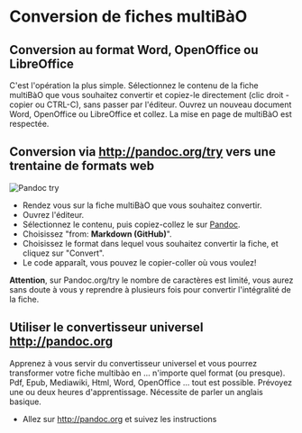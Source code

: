 # Conversion de fiches multiBàO

## Conversion au format Word, OpenOffice ou LibreOffice

C'est l'opération la plus simple.
Sélectionnez le contenu de la fiche multiBàO que vous souhaitez convertir et copiez-le directement (clic droit - copier ou CTRL-C), sans passer par l'éditeur.
Ouvrez un nouveau document Word, OpenOffice ou LibreOffice et collez. La mise en page de multiBàO est respectée.

## Conversion via http://pandoc.org/try vers une trentaine de formats web 

![Pandoc try](https://framapic.org/5hWvOI9UUZV5/Kt8aBjYzzF2x)

* Rendez vous sur la fiche multiBàO que vous souhaitez convertir.
* Ouvrez l'éditeur. 
* Sélectionnez le contenu, puis copiez-collez le sur [Pandoc](http://pandoc.org/try/). 
* Choisissez "from: **Markdown (GitHub)**".
* Choisissez le format dans lequel vous souhaitez convertir la fiche, et cliquez sur "Convert". 
* Le code apparaît, vous pouvez le copier-coller où vous voulez!

**Attention**, sur Pandoc.org/try le nombre de caractères est limité, vous aurez sans doute à vous y reprendre à plusieurs fois pour convertir l'intégralité de la fiche.

## Utiliser le convertisseur universel http://pandoc.org

Apprenez à vous servir du convertisseur universel et vous pourrez transformer votre fiche multibào en ... n'importe quel format (ou presque). Pdf, Epub, Mediawiki, Html, Word, OpenOffice ... tout est possible. Prévoyez une ou deux heures d'apprentissage. Nécessite de parler un anglais basique. 

* Allez sur http://pandoc.org et suivez les instructions
